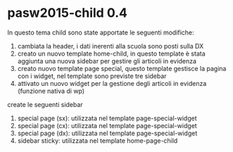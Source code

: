pasw2015-child 0.4
==============

In questo tema child sono state apportate le seguenti modifiche:

1. cambiata la header, i dati inerenti alla scuola sono posti sulla DX
2. creato un nuovo template home-child, in questo template è stata aggiunta una nuova sidebar per gestire gli articoli in evidenza
3. creato nuovo template page special, questo template gestisce la pagina con i widget, nel template sono previste tre sidebar
4. attivato un nuovo widget per la gestione degli articoli in evidenza (funzione nativa di wp)


create le seguenti sidebar

1. special page (sx): utilizzata nel template page-special-widget
2. special page (cx): utilizzata nel template page-special-widget
3. special page (dx): utilizzata nel template page-special-widget
4. sidebar sticky: utilizzata nel template home-page-child
